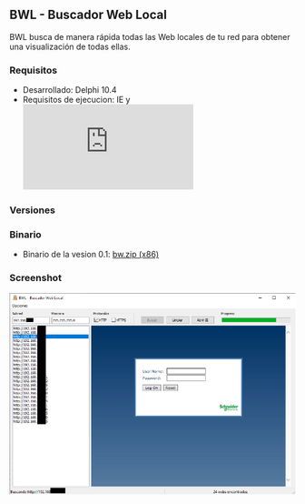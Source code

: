 ## BWL - Buscador Web Local

BWL busca de manera rápida todas las Web locales de tu red para obtener una visualización de todas ellas.

### Requisitos

* Desarrollado: Delphi 10.4
* Requisitos de ejecucion: IE y ![NMap](https://nmap.org/download.html)

### Versiones

### Binario

* Binario de la vesion 0.1: [bw.zip (x86)](https://github.com/amperis/bwl/raw/main/BINARIO/bw.zip)

### Screenshot

![Captura BWL](/images/ejemplo.png)
